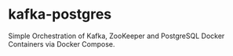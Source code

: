 # kafka-postgres
Simple Orchestration of Kafka, ZooKeeper and PostgreSQL Docker Containers via Docker Compose.
